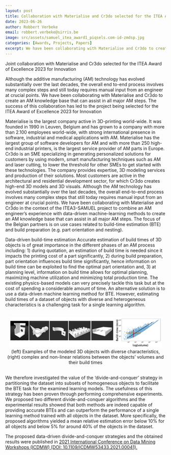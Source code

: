 ```yaml
---
layout: post
title: Collaboration with Materialise and Cr3do selected for the ITEA Award of Excellence for Innovation
date: 2023-06-26
author: Robbert Verbeke
email: robbert.verbeke@sirris.be
image: src/assets/samuel_itea_award1_piqsels.com-id-zmdsp.jpg
categories: [Awards, Projects, Papers]
excerpt: We have been collaborating with Materialise and Cr3do to create an AM knowledge base that can assist in all major AM steps. The success of this collaboration has led to the project being selected for the **ITEA Award of Excellence 2023 for Innovation**.
---
```

<div class="text-md text-gray-700 ">


Joint collaboration with Materialise and Cr3do selected for the ITEA Award of Excellence 2023 for Innovation

 Although the additive manufacturing (AM) technology has evolved substantially over the last decades, the overall end to-end process involves many complex steps and still today requires manual input from an engineer at crucial points. We have been collaborating with Materialise and Cr3do to create an AM knowledge base that can assist in all major AM steps. The success of this collaboration has led to the project being selected for the ITEA Award of Excellence 2023 for Innovation

Materialise is the largest company active in 3D-printing world-wide. It was founded in 1990 in Leuven, Belgium and has grown to a company with more than 2.100 employees world-wide, with strong international presence in software, industrial and medical applications with AM. Materialise has the largest group of software developers for AM and with more than 250 high-end industrial printers, is the largest service provider of AM parts in Europe.
Cr3do is an SME specializing in generating personalized solutions for customers by using modern, smart manufacturing techniques such as AM and laser cutting, to lower the threshold for other SMEs to get started with these technologies. The company provides expertise, 3D modeling services and production of their solutions. Most customers are active in the architectural and residential development sector, for which Cr3do creates high-end 3D models and 3D visuals.
Although the AM technology has evolved substantially over the last decades, the overall end-to-end process involves many complex steps that still today requires manual input from an engineer at crucial points. We have been collaborating with Materialise and Cr3do in the context of the ITEA3-SAMUEL project to combine an AM engineer’s experience with data-driven machine-learning methods to create an AM knowledge base that can assist in all major AM steps. The focus of the Belgian partners is on use cases related to build-time estimation (BTE) and build preparation (e.g. part orientation and nesting).

Data-driven build-time estimation
Accurate estimation of build times of 3D objects is of great importance in the different phases of an AM process including: 1) during quotation, an estimation of build time is needed since it impacts the printing cost of a part significantly, 2) during build preparation, part orientation influences build time significantly, hence information on build time can be exploited to find the optimal part orientation and, 3) at planning level, information on build time allows for optimal planning, maximizing machine utilization and minimizing total production time.
The existing physics-based models can very precisely tackle this task but at the cost of spending a considerable amount of time. An alternative solution is to use a data-driven machine learning method for BTE. However, estimating build times of a dataset of objects with diverse and heterogeneous characteristics is a challenging task for a single learning algorithm.

<br/>
<center><img alt="Method" src="src/assets/samuel_itea_award2.png" class="center" /><figcaption>(left) Examples of the modeled 3D objects with diverse characteristics, (right) complex and non-linear relations between the objects’ volumes and their build times</figcaption></center>
<br/>

We therefore investigated the value of the ‘divide-and-conquer’ strategy in partitioning the dataset into subsets of homogeneous objects to facilitate the BTE task for the examined learning models. The usefulness of this strategy has been proven through performing comprehensive experiments. We proposed two different divide-and-conquer algorithms and the experimental results showed that both methods are indeed capable of providing accurate BTEs and can outperform the performance of a single learning method trained with all objects in the dataset. More specifically, the proposed algorithms yielded a mean relative estimation error below 10% for all objects and below 5% for around 40% of the objects in the dataset.

The proposed data-driven divide-and-conquer strategies and the obtained results were published in <a href="https://ieeexplore.ieee.org/xpl/conhome/9679833/proceeding" target="_blank" class="text-blue-600 underline">2021 International Conference on Data Mining Workshops (ICDMW) (DOI: 10.1109/ICDMW53433.2021.00041).</a>
</div>
